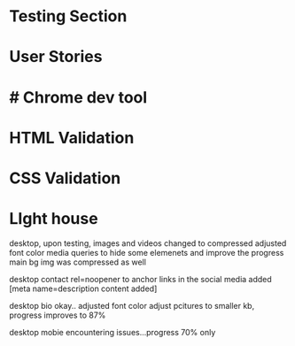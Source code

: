 # Testing Section

# User Stories

# # Chrome dev tool

# HTML Validation
# CSS Validation

# LIght house
 desktop, upon testing, images and videos changed to compressed adjusted font color
 media queries to hide some elemenets and improve the progress main bg img was compressed as well


 desktop contact rel=noopener to anchor links in the social media added [meta name=description content added]

  desktop bio okay.. adjusted font color adjust pcitures to smaller kb, progress improves to 87%

  desktop mobie encountering issues...progress 70% only